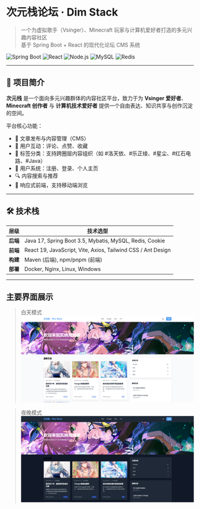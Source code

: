 # 次元栈论坛 · Dim Stack

> 一个为虚拟歌手（Vsinger）、Minecraft 玩家与计算机爱好者打造的多元兴趣内容社区  
> 基于 Spring Boot + React 的现代化论坛 CMS 系统

[//]: # (![License]&#40;https://img.shields.io/badge/license-MIT-blue.svg&#41;)
![Spring Boot](https://img.shields.io/badge/Spring_Boot-3.5-green.svg)
![React](https://img.shields.io/badge/React-19.1.1-%2361DAFB.svg)
![Node.js](https://img.shields.io/badge/Node.js-22.16.0-43853D.svg)
![MySQL](https://img.shields.io/badge/Database-MySQL-4479A1.svg)
![Redis](https://img.shields.io/badge/Database-Redis-DC382D.svg)


---

## 🌟 项目简介

**次元栈** 是一个面向多元兴趣群体的内容社区平台，致力于为 **Vsinger 爱好者**、**Minecraft 创作者** 与 **计算机技术爱好者** 提供一个自由表达、知识共享与创作沉淀的空间。

平台核心功能：
- 📝 文章发布与内容管理（CMS）
- 💬 用户互动：评论、点赞、收藏
- 🔖 标签分类：支持跨圈层内容组织（如 #洛天依、#乐正绫、#星尘、#红石电路、#Java）
- 👥 用户系统：注册、登录、个人主页
- 🔍 内容搜索与推荐
- 📱 响应式前端，支持移动端浏览

---

## 🛠 技术栈

| 层级       | 技术选型                                                         |
|------------|--------------------------------------------------------------|
| **后端**   | Java 17, Spring Boot 3.5, Mybatis, MySQL, Redis, Cookie      |
| **前端**   | React 19, JavaScript, Vite, Axios, Tailwind CSS / Ant Design |
| **构建**   | Maven (后端), npm/pnpm (前端)                                    |
| **部署**   | Docker, Nginx, Linux, Windows                                |
---

## 主要界面展示
>白天模式
![img.png](./images/index_light.png)

>夜晚模式
![img.png](./images/index_dark.png)
